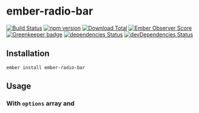 # ember-radio-bar

[![Build Status](https://travis-ci.org/buschtoens/ember-radio-bar.svg)](https://travis-ci.org/buschtoens/ember-radio-bar)
[![npm version](https://badge.fury.io/js/ember-radio-bar.svg)](http://badge.fury.io/js/ember-radio-bar)
[![Download Total](https://img.shields.io/npm/dt/ember-radio-bar.svg)](http://badge.fury.io/js/ember-radio-bar)
[![Ember Observer Score](https://emberobserver.com/badges/ember-radio-bar.svg)](https://emberobserver.com/addons/ember-radio-bar)
[![Greenkeeper badge](https://badges.greenkeeper.io/buschtoens/ember-radio-bar.svg)](https://greenkeeper.io/)
[![dependencies Status](https://david-dm.org/buschtoens/ember-radio-bar/status.svg)](https://david-dm.org/buschtoens/ember-radio-bar)
[![devDependencies Status](https://david-dm.org/buschtoens/ember-radio-bar/dev-status.svg)](https://david-dm.org/buschtoens/ember-radio-bar?type=dev)

## Installation

```
ember install ember-radio-bar
```

## Usage

### With `options` array and

```hbs

```
